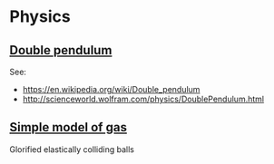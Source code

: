 # Physics
## [Double pendulum](https://victordk13.github.io/physics/double_pendulum.html)

See:
* https://en.wikipedia.org/wiki/Double_pendulum
* http://scienceworld.wolfram.com/physics/DoublePendulum.html

## [Simple model of gas](https://victordk13.github.io/physics/gas.html)
Glorified elastically colliding balls

